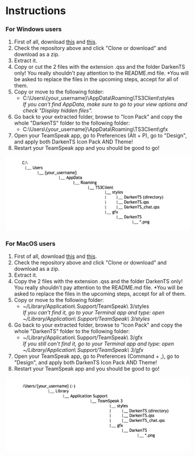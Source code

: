 # Instructions

### For Windows users
1. First of all, download [this](https://www.myteamspeak.com/addons/686209af-0b66-4805-b2d7-0e990f7cb9e0) and [this](https://www.myteamspeak.com/addons/0b57d54d-b46c-433d-8f7e-2eea28470007).
2. Check the repository above and click "Clone or download" and download as a zip\.
3. Extract it\.
4. Copy or cut the 2 files with the extension \.qss and the folder DarkenTS only\! You really shouldn't pay attention to the README\.md file\.
	*You will be asked to replace the files in the upcoming steps, accept for all of them.
5. Copy or move to the following folder:
	* C:\\Users\\\{your\_username\}\\AppData\\Roaming\\TS3Client\\styles<br />
	*If you can't find AppData, make sure to go to your view options and check "Display hidden files".*
6. Go back to your extracted folder, browse to "Icon Pack" and copy the whole "DarkenTS" folder to the following folder:
	* C:\\Users\\\{your\_username\}\\AppData\\Roaming\\TS3Client\\gfx
7. Open your TeamSpeak app, go to Preferences \(Alt \+ P\), go to "Design", and apply both DarkenTS Icon Pack AND Theme\!
8. Restart your TeamSpeak app and you should be good to go\!

![alt text](https://github.com/DamsNg63/TSTheme/blob/master/DO%20NOT%20TOUCH/Windows%20tree.png?raw=true)

### For MacOS users
1. First of all, download [this](https://www.myteamspeak.com/addons/686209af-0b66-4805-b2d7-0e990f7cb9e0) and [this](https://www.myteamspeak.com/addons/0b57d54d-b46c-433d-8f7e-2eea28470007).
2. Check the repository above and click "Clone or download" and download as a zip\.
3. Extract it\.
4. Copy the 2 files with the extension \.qss and the folder DarkenTS only\! You really shouldn't pay attention to the README\.md file\.
	*You will be asked to replace the files in the upcoming steps, accept for all of them.
5. Copy or move to the following folder:
	* ~/Library/Application\\ Support/TeamSpeak\\ 3/styles<br />
   *If you can't find it, go to your Terminal app and type: open ~/Library/Application\\ Support/TeamSpeak\\ 3/styles*
6. Go back to your extracted folder, browse to "Icon Pack" and copy the whole "DarkenTS" folder to the following folder:
	* ~/Library/Application\\ Support/TeamSpeak\\ 3/gfx<br />
   *If you still can't find it, go to your Terminal app and type: open ~/Library/Application\\ Support/TeamSpeak\\ 3/gfx*
7. Open your TeamSpeak app, go to Preferences \(Command \+ ,\), go to "Design", and apply both DarkenTS Icon Pack AND Theme\!
8. Restart your TeamSpeak app and you should be good to go\!

![alt text](https://raw.githubusercontent.com/DamsNg63/TSTheme/master/DO%20NOT%20TOUCH/MacOS%20tree.png?raw=true)
